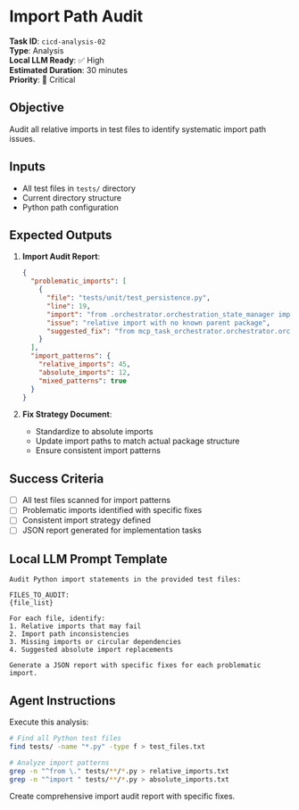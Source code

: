 # Import Path Audit

**Task ID**: `cicd-analysis-02`  
**Type**: Analysis  
**Local LLM Ready**: ✅ High  
**Estimated Duration**: 30 minutes  
**Priority**: 🔴 Critical

## Objective

Audit all relative imports in test files to identify systematic import path issues.

## Inputs

- All test files in `tests/` directory
- Current directory structure
- Python path configuration

## Expected Outputs

1. **Import Audit Report**:
   ```json
   {
     "problematic_imports": [
       {
         "file": "tests/unit/test_persistence.py",
         "line": 19,
         "import": "from .orchestrator.orchestration_state_manager import StateManager",
         "issue": "relative import with no known parent package",
         "suggested_fix": "from mcp_task_orchestrator.orchestrator.orchestration_state_manager import StateManager"
       }
     ],
     "import_patterns": {
       "relative_imports": 45,
       "absolute_imports": 12,
       "mixed_patterns": true
     }
   }
   ```

2. **Fix Strategy Document**:
   - Standardize to absolute imports
   - Update import paths to match actual package structure
   - Ensure consistent import patterns

## Success Criteria

- [ ] All test files scanned for import patterns
- [ ] Problematic imports identified with specific fixes
- [ ] Consistent import strategy defined
- [ ] JSON report generated for implementation tasks

## Local LLM Prompt Template

```
Audit Python import statements in the provided test files:

FILES_TO_AUDIT:
{file_list}

For each file, identify:
1. Relative imports that may fail
2. Import path inconsistencies  
3. Missing imports or circular dependencies
4. Suggested absolute import replacements

Generate a JSON report with specific fixes for each problematic import.
```

## Agent Instructions

Execute this analysis:
```bash
# Find all Python test files
find tests/ -name "*.py" -type f > test_files.txt

# Analyze import patterns
grep -n "^from \." tests/**/*.py > relative_imports.txt
grep -n "^import " tests/**/*.py > absolute_imports.txt
```

Create comprehensive import audit report with specific fixes.